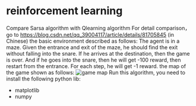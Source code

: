 # reinforcement learning
Compare Sarsa algorithm with Qlearning algorithm
For detail comparison，go to https://blog.csdn.net/qq_39004117/article/details/81705845 (in Chinese)
the basic environment described as follows:
The agent is in a maze. Given the entrance and exit of the maze, he should find the exit without falling into the snare. If he arrives at the destination, then the game is over. And if he goes into the snare, then he will get -100 reward, then restart from the entrance. For each step, he will get -1 reward.
the map of the game shown as follows:
![game map](https://github.com/nuomizai/Qlearning/blob/master/image/map.jpg)
Run this algorithm, you need to install the following python lib:
- matplotlib
- numpy
